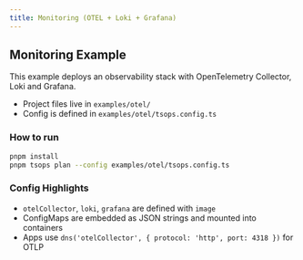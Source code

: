 ```yaml
---
title: Monitoring (OTEL + Loki + Grafana)
---
```


## Monitoring Example

This example deploys an observability stack with OpenTelemetry Collector, Loki and Grafana.

- Project files live in `examples/otel/`
- Config is defined in `examples/otel/tsops.config.ts`

### How to run

```bash
pnpm install
pnpm tsops plan --config examples/otel/tsops.config.ts
```

### Config Highlights

- `otelCollector`, `loki`, `grafana` are defined with `image`
- ConfigMaps are embedded as JSON strings and mounted into containers
- Apps use `dns('otelCollector', { protocol: 'http', port: 4318 })` for OTLP


